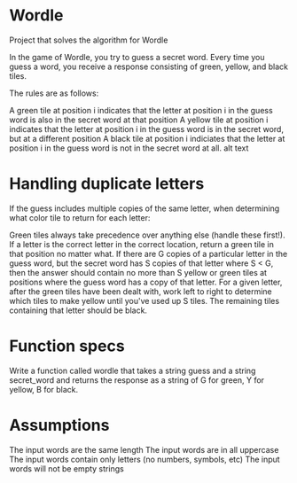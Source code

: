# Wordle
Project that solves the algorithm for Wordle

In the game of Wordle, you try to guess a secret word. Every time you guess a word, you receive a response consisting of green, yellow, and black tiles.

The rules are as follows:

A green tile at position i indicates that the letter at position i in the guess word is also in the secret word at that position
A yellow tile at position i indicates that the letter at position i in the guess word is in the secret word, but at a different position
A black tile at position i indiciates that the letter at position i in the guess word is not in the secret word at all.
alt text

# Handling duplicate letters
If the guess includes multiple copies of the same letter, when determining what color tile to return for each letter:

Green tiles always take precedence over anything else (handle these first!). If a letter is the correct letter in the correct location, return a green tile in that position no matter what.
If there are G copies of a particular letter in the guess word, but the secret word has S copies of that letter where S < G, then the answer should contain no more than S yellow or green tiles at positions where the guess word has a copy of that letter.
For a given letter, after the green tiles have been dealt with, work left to right to determine which tiles to make yellow until you've used up S tiles. The remaining tiles containing that letter should be black.


# Function specs
Write a function called wordle that takes a string guess and a string secret_word and returns the response as a string of G for green, Y for yellow, B for black.

# Assumptions
The input words are the same length
The input words are in all uppercase
The input words contain only letters (no numbers, symbols, etc)
The input words will not be empty strings

